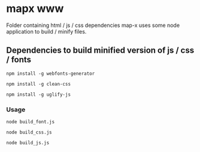 

# mapx www

Folder containing html / js / css dependencies
map-x uses some node application to build / minify files.

## Dependencies to build minified version of js / css / fonts


`npm install -g webfonts-generator`

`npm install -g clean-css`

`npm install -g uglify-js`


### Usage

`node build_font.js`

`node build_css.js`

`node build_js.js`

